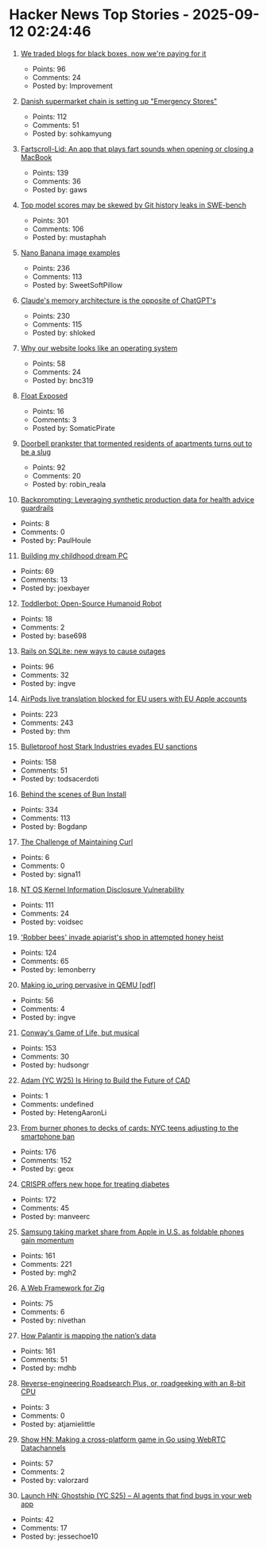 # Hacker News Top Stories - 2025-09-12 02:24:46

1. [We traded blogs for black boxes, now we're paying for it](https://tekhne.dev/internet-resist/)
   - Points: 96
   - Comments: 24
   - Posted by: Improvement

2. [Danish supermarket chain is setting up "Emergency Stores"](https://swiss.social/@swaldorff/115186445638788782)
   - Points: 112
   - Comments: 51
   - Posted by: sohkamyung

3. [Fartscroll-Lid: An app that plays fart sounds when opening or closing a MacBook](https://github.com/iannuttall/fartscroll-lid)
   - Points: 139
   - Comments: 36
   - Posted by: gaws

4. [Top model scores may be skewed by Git history leaks in SWE-bench](https://github.com/SWE-bench/SWE-bench/issues/465)
   - Points: 301
   - Comments: 106
   - Posted by: mustaphah

5. [Nano Banana image examples](https://github.com/PicoTrex/Awesome-Nano-Banana-images/blob/main/README_en.md)
   - Points: 236
   - Comments: 113
   - Posted by: SweetSoftPillow

6. [Claude's memory architecture is the opposite of ChatGPT's](https://www.shloked.com/writing/claude-memory)
   - Points: 230
   - Comments: 115
   - Posted by: shloked

7. [Why our website looks like an operating system](https://posthog.com/blog/why-os)
   - Points: 58
   - Comments: 24
   - Posted by: bnc319

8. [Float Exposed](https://float.exposed/)
   - Points: 16
   - Comments: 3
   - Posted by: SomaticPirate

9. [Doorbell prankster that tormented residents of apartments turns out to be a slug](https://www.theguardian.com/world/2025/sep/08/doorbell-prankster-that-tormented-residents-of-german-apartments-turns-out-to-be-a-slug)
   - Points: 92
   - Comments: 20
   - Posted by: robin_reala

10. [Backprompting: Leveraging synthetic production data for health advice guardrails](https://arxiv.org/abs/2508.18384)
   - Points: 8
   - Comments: 0
   - Posted by: PaulHoule

11. [Building my childhood dream PC](https://fabiensanglard.net/2168/)
   - Points: 69
   - Comments: 13
   - Posted by: joexbayer

12. [Toddlerbot: Open-Source Humanoid Robot](https://toddlerbot.github.io/)
   - Points: 18
   - Comments: 2
   - Posted by: base698

13. [Rails on SQLite: new ways to cause outages](https://andre.arko.net/2025/09/11/rails-on-sqlite-exciting-new-ways-to-cause-outages/)
   - Points: 96
   - Comments: 32
   - Posted by: ingve

14. [AirPods live translation blocked for EU users with EU Apple accounts](https://www.macrumors.com/2025/09/11/airpods-live-translation-eu-restricted/)
   - Points: 223
   - Comments: 243
   - Posted by: thm

15. [Bulletproof host Stark Industries evades EU sanctions](https://krebsonsecurity.com/2025/09/bulletproof-host-stark-industries-evades-eu-sanctions/)
   - Points: 158
   - Comments: 51
   - Posted by: todsacerdoti

16. [Behind the scenes of Bun Install](https://bun.com/blog/behind-the-scenes-of-bun-install)
   - Points: 334
   - Comments: 113
   - Posted by: Bogdanp

17. [The Challenge of Maintaining Curl](https://lwn.net/Articles/1034966/)
   - Points: 6
   - Comments: 0
   - Posted by: signa11

18. [NT OS Kernel Information Disclosure Vulnerability](https://www.crowdfense.com/nt-os-kernel-information-disclosure-vulnerability-cve-2025-53136/)
   - Points: 111
   - Comments: 24
   - Posted by: voidsec

19. ['Robber bees' invade apiarist's shop in attempted honey heist](https://www.cbc.ca/news/canada/british-columbia/robber-bees-terrace-bc-apiary-1.7627532)
   - Points: 124
   - Comments: 65
   - Posted by: lemonberry

20. [Making io_uring pervasive in QEMU [pdf]](https://vmsplice.net/~stefan/stefanha-kvm-forum-2025.pdf)
   - Points: 56
   - Comments: 4
   - Posted by: ingve

21. [Conway's Game of Life, but musical](https://www.hudsong.dev/digital-darwin)
   - Points: 153
   - Comments: 30
   - Posted by: hudsongr

22. [Adam (YC W25) Is Hiring to Build the Future of CAD](https://www.ycombinator.com/companies/adam/jobs/q6td4uk-founding-engineer)
   - Points: 1
   - Comments: undefined
   - Posted by: HetengAaronLi

23. [From burner phones to decks of cards: NYC teens adjusting to the smartphone ban](https://gothamist.com/news/from-burner-phones-to-decks-of-cards-nyc-teens-are-adjusting-to-the-smartphone-ban)
   - Points: 176
   - Comments: 152
   - Posted by: geox

24. [CRISPR offers new hope for treating diabetes](https://www.wired.com/story/no-more-injections-crispr-offers-new-hope-for-treating-diabetes/)
   - Points: 172
   - Comments: 45
   - Posted by: manveerc

25. [Samsung taking market share from Apple in U.S. as foldable phones gain momentum](https://www.cnbc.com/2025/08/16/samsungs-us-market-share-apple-rivalry-foldable-phones.html)
   - Points: 161
   - Comments: 221
   - Posted by: mgh2

26. [A Web Framework for Zig](https://www.jetzig.dev/)
   - Points: 75
   - Comments: 6
   - Posted by: nivethan

27. [How Palantir is mapping the nation’s data](https://theconversation.com/when-the-government-can-see-everything-how-one-company-palantir-is-mapping-the-nations-data-263178)
   - Points: 161
   - Comments: 51
   - Posted by: mdhb

28. [Reverse-engineering Roadsearch Plus, or, roadgeeking with an 8-bit CPU](http://oldvcr.blogspot.com/2025/08/make-your-apple-ii-or-commodore-64.html)
   - Points: 3
   - Comments: 0
   - Posted by: atjamielittle

29. [Show HN: Making a cross-platform game in Go using WebRTC Datachannels](https://pion.ly/blog/making-a-game-with-pion/)
   - Points: 57
   - Comments: 2
   - Posted by: valorzard

30. [Launch HN: Ghostship (YC S25) – AI agents that find bugs in your web app](undefined)
   - Points: 42
   - Comments: 17
   - Posted by: jessechoe10


